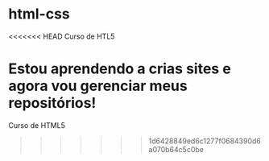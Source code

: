 # html-css
<<<<<<< HEAD
 Curso de HTL5 

Estou aprendendo a crias sites e agora vou gerenciar meus repositórios!
=======
 Curso de HTML5 
>>>>>>> 1d6428849ed6c1277f0684390d6a070b64c5c0be
